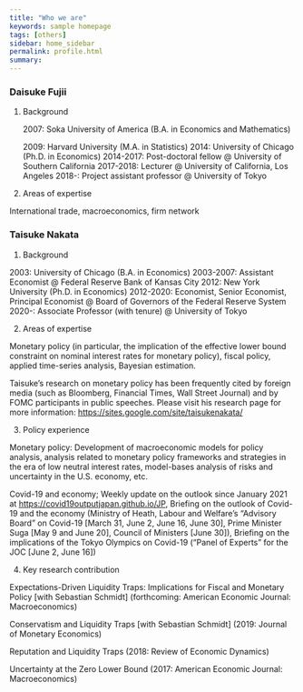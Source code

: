```yaml
---
title: "Who we are"
keywords: sample homepage
tags: [others]
sidebar: home_sidebar
permalink: profile.html
summary:
---
```


### Daisuke Fujii

1. Background

   2007: Soka University of America (B.A. in Economics and Mathematics)

   2009: Harvard University (M.A. in Statistics)
   2014: University of Chicago (Ph.D. in Economics)
   2014-2017: Post-doctoral fellow @ University of Southern California
   2017-2018: Lecturer @ University of California, Los Angeles
   2018-: Project assistant professor @ University of Tokyo

2. Areas of expertise

International trade, macroeconomics, firm network

### Taisuke Nakata

1. Background

2003: University of Chicago (B.A. in Economics)
2003-2007: Assistant Economist @ Federal Reserve Bank of Kansas City
2012: New York University (Ph.D. in Economics)
2012-2020: Economist, Senior Economist, Principal Economist @ Board of Governors of the Federal Reserve System
2020-: Associate Professor (with tenure) @ University of Tokyo

2. Areas of expertise

Monetary policy (in particular, the implication of the effective lower bound constraint on nominal interest rates for monetary policy), fiscal policy, applied time-series analysis, Bayesian estimation.

Taisuke’s research on monetary policy has been frequently cited by foreign media (such as Bloomberg, Financial Times, Wall Street Journal) and by FOMC participants in public speeches. Please visit his research page for more information: https://sites.google.com/site/taisukenakata/

3. Policy experience

Monetary policy: Development of macroeconomic models for policy analysis, analysis related to monetary policy frameworks and strategies in the era of low neutral interest rates, model-bases analysis of risks and uncertainty in the U.S. economy, etc.

Covid-19 and economy; Weekly update on the outlook since January 2021 at https://covid19outputjapan.github.io/JP, Briefing on the outlook of Covid-19 and the economy (Ministry of Heath, Labour and Welfare’s “Advisory Board” on Covid-19 [March 31, June 2, June 16, June 30], Prime Minister Suga [May 9 and June 20], Council of Ministers [June 30]), Briefing on the implications of the Tokyo Olympics on Covid-19 (“Panel of Experts” for the JOC [June 2, June 16])

4. Key research contribution

Expectations-Driven Liquidity Traps: Implications for Fiscal and Monetary Policy [with Sebastian Schmidt] (forthcoming: American Economic Journal: Macroeconomics)

Conservatism and Liquidity Traps [with Sebastian Schmidt] (2019: Journal of Monetary Economics)

Reputation and Liquidity Traps (2018: Review of Economic Dynamics)

Uncertainty at the Zero Lower Bound (2017: American Economic Journal: Macroeconomics)
